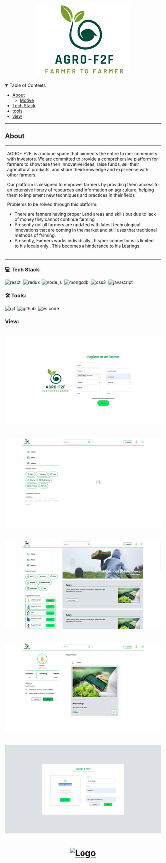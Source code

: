 <h1 align="center">
  <a href="https://github.com/dec0dOS/amazing-github-template">
    <img src="./assets/agrof2f.png" alt="Logo">
  </a>
</h1>

<details open="open">
<summary>Table of Contents</summary>

- [About](#about)
  - [Motive](#Motive)
- [Tech Stack](#tech-stack)
- [tools](#tools)
- [view](#view)

</details>

---

## About

<table>
<tr>
<td>

AGRO- F2F, is a unique space that connects the entire
farmer community with investors. We are committed to
provide a comprehensive platform for farmers to showcase
their innovative ideas, raise funds, sell their agricultural
products, and share their knowledge and experience with
other farmers.

Our platform is designed to empower farmers by providing
them access to an extensive library of resources and
information on agriculture, helping them to implement new
techniques and practices in their fields

Problems to be solved through this platform:

- There are farmers having proper Land areas and skills
but due to lack of money they cannot continue farming
- Presently not all farmers are updated with latest
technological innovations that are coming in the
market and still uses that traditional methods of
farming.
- Presently, Farmers works individually , his/her
connections is limited to his locals only . This becomes a
hinderance to his Learings.

<br />

</td>
</tr>
</table>


### 💻 Tech Stack:

<img alt="react" src="https://img.shields.io/badge/react-61DAFB.svg?&style=for-the-badge&logo=react&logoColor=fff" />&nbsp;
<img alt="redux" src="https://img.shields.io/badge/redux-764ABC.svg?&style=for-the-badge&logo=redux&logoColor=fff" />&nbsp;
<img alt="node.js" src="https://img.shields.io/badge/node.js-90C53F.svg?&style=for-the-badge&logo=node.js&logoColor=fff" />&nbsp;
<img alt="mongodb" src="https://img.shields.io/badge/mongodb-26A944.svg?&style=for-the-badge&logo=mongodb&logoColor=fff" />&nbsp;
<img alt="css3" src="https://img.shields.io/badge/css-1572B6.svg?&style=for-the-badge&logo=css3&logoColor=fff" />&nbsp;
<img alt="javascript" src="https://img.shields.io/badge/javascript-F7DF1E.svg?&style=for-the-badge&logo=javascript&logoColor=fff" />&nbsp;


### 🛠 Tools:

<img alt="git" src="https://img.shields.io/badge/git-F05033.svg?&style=for-the-badge&logo=git&logoColor=fff" />&nbsp;
<img alt="github" src="https://img.shields.io/badge/github-000.svg?&style=for-the-badge&logo=github&logoColor=fff" />&nbsp;
<img alt="vs code" src="https://img.shields.io/badge/vs code-007ACC.svg?&style=for-the-badge&logo=visual-studio-code&logoColor=fff" />&nbsp;

### View:
<h1 align="center">
  <a href="">
    <img src="./assets/register.png" alt="Logo">
  </a>
</h1>
<h1 align="center">
  <a href="">
    <img src="./assets/home.png" alt="Logo">
  </a>
</h1>
<h1 align="center">
  <a href="">
    <img src="./assets/news.png" alt="Logo">
  </a>
</h1>
<h1 align="center">
  <a href="">
    <img src="./assets/profile.png" alt="Logo">
  </a>
</h1>
<h1 align="center">
  <a href="">
    <img src="./assets/upload.png" alt="Logo">
  </a>
</h1>
<h1 align="center">
  <a href="">
    <img src="./assets/setting.png" alt="Logo">
  </a>
</h1>
